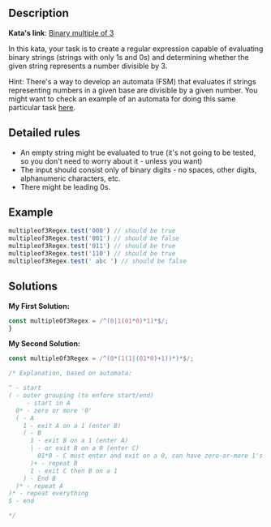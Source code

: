 ## Description

**Kata's link**: [Binary multiple of 3](https://www.codewars.com/kata/541af676b589989aed0009e7/javascript)

In this kata, your task is to create a regular expression capable of evaluating binary strings (strings with only 1s and 0s) and determining whether the given string represents a number divisible by 3.

Hint:
There's a way to develop an automata (FSM) that evaluates if strings representing numbers in a given base are divisible by a given number. You might want to check an example of an automata for doing this same particular task [here](https://math.stackexchange.com/questions/140283/why-does-this-fsm-accept-binary-numbers-divisible-by-three).

## Detailed rules

* An empty string might be evaluated to true (it's not going to be tested, so you don't need to worry about it - unless you want)
* The input should consist only of binary digits - no spaces, other digits, alphanumeric characters, etc.
* There might be leading 0s.

## Example


```js
multipleof3Regex.test('000') // should be true
multipleof3Regex.test('001') // should be false
multipleof3Regex.test('011') // should be true
multipleof3Regex.test('110') // should be true
multipleof3Regex.test(' abc ') // should be false
```

## Solutions

**My First Solution:**


```js
const multipleOf3Regex = /^(0|1(01*0)*1)*$/;
}
```

**My Second Solution:**

```js
const multipleOf3Regex = /^(0*(1(1|(01*0)+1))*)*$/;

/* Explanation, based on automata:

^ - start
( - outer grouping (to enfore start/end)
     - start in A
  0* - zero or more '0'
  ( - A
    1 - exit A on a 1 (enter B)
    ( - B
      1 - exit B on a 1 (enter A)
      | - or exit B on a 0 (enter C)
        01*0 - C must enter and exit on a 0, can have zero-or-more 1's
      )+ - repeat B
      1 - exit C then B on a 1
    ) - End B
  )* - repeat A
)* - repeat everything
$ - end

*/
```


